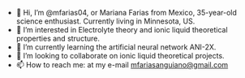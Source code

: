 - 👋 Hi, I’m @mfarias04, or Mariana Farias from Mexico, 35-year-old science enthusiast. Currently living in Minnesota, US.
- 👀 I’m interested in Electrolyte theory and ionic liquid theoretical properties and structure.
- 🌱 I’m currently learning the artificial neural network ANI-2X.
- 💞️ I’m looking to collaborate on ionic liquid theoretical projects.
- 📫 How to reach me: at my e-mail mfariasanguiano@gmail.com

<!---
mfarias04/mfarias04 is a ✨ special ✨ repository because its `README.md` (this file) appears on your GitHub profile.
You can click the Preview link to take a look at your changes.
--->
